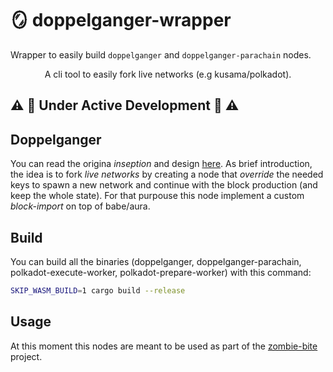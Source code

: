 # 🪞 doppelganger-wrapper
Wrapper to easily build `doppelganger` and `doppelganger-parachain` nodes.

<div align="center">
<p>A cli tool to easily fork live networks (e.g kusama/polkadot).</p>
</div>

## :warning: :construction: Under Active Development :construction: :warning:

## Doppelganger

You can read the origina _inseption_ and design [here](https://github.com/paritytech/polkadot-sdk/issues/4230).
As brief introduction, the idea is to fork _live networks_ by creating a node that  _override_ the needed keys to
spawn a new network and continue with the block production (and keep the whole state). For that purpouse this node implement
a custom _block-import_ on top of babe/aura.

## Build

You can build all the binaries (doppelganger, doppelganger-parachain, polkadot-execute-worker, polkadot-prepare-worker) with this command:

```sh
SKIP_WASM_BUILD=1 cargo build --release
```

## Usage

At this moment this nodes are meant to be used as part of the [zombie-bite](https://github.com/pepoviola/zombie-bite) project.

